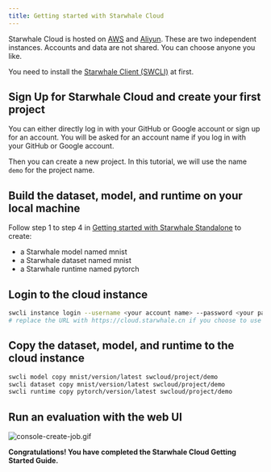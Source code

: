 ```yaml
---
title: Getting started with Starwhale Cloud
---
```


Starwhale Cloud is hosted on [AWS](https://cloud.starwhale.ai) and [Aliyun](https://cloud.starwhale.cn). These are two independent instances. Accounts and data are not shared. You can choose anyone you like.

You need to install the [Starwhale Client (SWCLI)](../swcli) at first.

## Sign Up for Starwhale Cloud and create your first project

You can either directly log in with your GitHub or Google account or sign up for an account. You will be asked for an account name if you log in with your GitHub or Google account.

Then you can create a new project. In this tutorial, we will use the name `demo` for the project name.

## Build the dataset, model, and runtime on your local machine

Follow step 1 to step 4 in [Getting started with Starwhale Standalone](standalone) to create:

- a Starwhale model named mnist
- a Starwhale dataset named mnist
- a Starwhale runtime named pytorch

## Login to the cloud instance

```bash
swcli instance login --username <your account name> --password <your password> --alias swcloud https://cloud.starwhale.ai
# replace the URL with https://cloud.starwhale.cn if you choose to use Starwhale Cloud CN
```

## Copy the dataset, model, and runtime to the cloud instance

```bash
swcli model copy mnist/version/latest swcloud/project/demo
swcli dataset copy mnist/version/latest swcloud/project/demo
swcli runtime copy pytorch/version/latest swcloud/project/demo
```

## Run an evaluation with the web UI

![console-create-job.gif](../img/console-create-job.gif)

**Congratulations! You have completed the Starwhale Cloud Getting Started Guide.**
